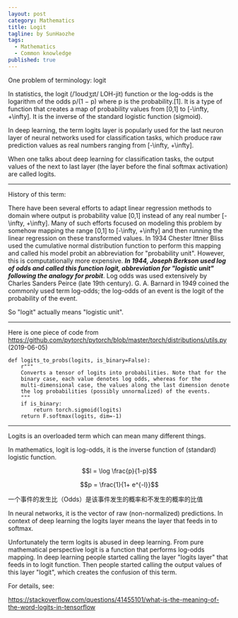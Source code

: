 ```yaml
---
layout: post
category: Mathematics
title: Logit
tagline: by SunHaozhe
tags: 
  - Mathematics
  - Common knowledge
published: true
---
```


One problem of terminology: logit

In statistics, the logit (/ˈloʊdʒɪt/ LOH-jit) function or the log-odds is the logarithm of the odds p/(1 − p) 
where p is the probability.[1]. It is a type of function that creates a map of probability values from [0,1] to 
[-\infty, +\infty]. It is the inverse of the standard logistic function (sigmoid).

In deep learning, the term logits layer is popularly used for the last neuron layer of neural networks used for 
classification tasks, which produce raw prediction values as real numbers ranging from [-\infty, +\infty].

When one talks about deep learning for classification tasks, the output values of the next to last layer 
(the layer before the final softmax activation) are called logits.

************************************************************************************************************************

History of this term:

There have been several efforts to adapt linear regression methods to domain where output is probability value [0,1] instead of any real number [-\infty, +\infty]. Many of such efforts focused on modeling this problem by somehow mapping the range [0,1] to [-\infty, +\infty] and then running the linear regression on these transformed values. In 1934 Chester Ittner Bliss used the cumulative normal distribution function to perform this mapping and called his model probit an abbreviation for "probability unit". However, this is computationally more expensive. ***In 1944, Joseph Berkson used log of odds and called this function logit, abbreviation for "logistic unit" following the analogy for probit***. Log odds was used extensively by Charles Sanders Peirce (late 19th century). G. A. Barnard in 1949 coined the commonly used term log-odds; the log-odds of an event is the logit of the probability of the event.

So "logit" actually means "logistic unit".

************************************************************************************************************************

Here is one piece of code from https://github.com/pytorch/pytorch/blob/master/torch/distributions/utils.py (2019-06-05)

```
def logits_to_probs(logits, is_binary=False):
    r"""
    Converts a tensor of logits into probabilities. Note that for the
    binary case, each value denotes log odds, whereas for the
    multi-dimensional case, the values along the last dimension denote
    the log probabilities (possibly unnormalized) of the events.
    """
    if is_binary:
        return torch.sigmoid(logits)
    return F.softmax(logits, dim=-1)
```

************************************************************************************************************************

Logits is an overloaded term which can mean many different things.

In mathematics, logit is log-odds, it is the inverse function of (standard) logistic function.

$$l = \log \frac{p}{1-p}$$

$$p = \frac{1}{1+ e^{-l}}$$

一个事件的发生比（Odds）是该事件发生的概率和不发生的概率的比值

In neural networks, it is the vector of raw (non-normalized) predictions. In context of deep learning the logits layer means the layer that feeds in to softmax. 

Unfortunately the term logits is abused in deep learning. From pure mathematical perspective logit is a function that performs log-odds mapping. In deep learning people started calling the layer "logits layer" that feeds in to logit function. Then people started calling the output values of this layer "logit", which creates the confusion of this term.


For details, see:

https://stackoverflow.com/questions/41455101/what-is-the-meaning-of-the-word-logits-in-tensorflow 


